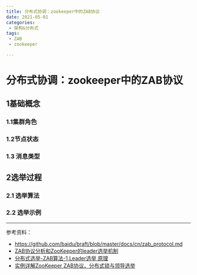 ```yaml
---
title: 分布式协调：zookeeper中的ZAB协议
date: 2021-05-01
categories:
 - 架构&分布式
tags:
 - ZAB
 - zookeeper

---
```


# 分布式协调：zookeeper中的ZAB协议



## 1基础概念

### 1.1集群角色



### 1.2节点状态



### 1.3 消息类型





## 2选举过程

### 2.1 选举算法



### 2.2 选举示例









---

参考资料：

- https://github.com/baidu/braft/blob/master/docs/cn/zab_protocol.md
- [ZAB协议分析和ZooKeeper的leader选举机制](https://cherish-ls.github.io/2020/07/26/ZAB%E5%8D%8F%E8%AE%AE%E5%88%86%E6%9E%90%E5%92%8CZooKeeper%E7%9A%84leader%E9%80%89%E4%B8%BE%E6%9C%BA%E5%88%B6/)
- [分布式选举-ZAB算法-1 Leader选举 原理](https://blog.csdn.net/lonewolf79218/article/details/106057152)
- [实例详解ZooKeeper ZAB协议、分布式锁与领导选举](https://dbaplus.cn/news-141-1875-1.html)

